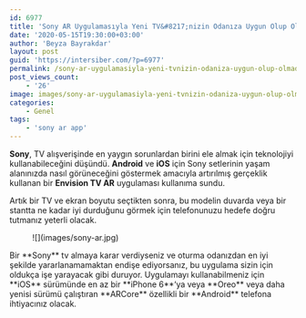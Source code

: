 ```yaml
---
id: 6977
title: 'Sony AR Uygulamasıyla Yeni TV&#8217;nizin Odanıza Uygun Olup Olmadığına Bakabileceksiniz'
date: '2020-05-15T19:30:00+03:00'
author: 'Beyza Bayrakdar'
layout: post
guid: 'https://intersiber.com/?p=6977'
permalink: /sony-ar-uygulamasiyla-yeni-tvnizin-odaniza-uygun-olup-olmadigina-bakabileceksiniz/
post_views_count:
    - '26'
image: images/sony-ar-uygulamasiyla-yeni-tvnizin-odaniza-uygun-olup-olmadigina-bakabileceksiniz-scaled.jpg
categories:
    - Genel
tags:
    - 'sony ar app'
---
```


**Sony**, TV alışverişinde en yaygın sorunlardan birini ele almak için teknolojiyi kullanabileceğini düşündü. **Android** ve **iOS** için Sony setlerinin yaşam alanınızda nasıl görüneceğini göstermek amacıyla artırılmış gerçeklik kullanan bir **Envision TV AR** uygulaması kullanıma sundu.

Artık bir TV ve ekran boyutu seçtikten sonra, bu modelin duvarda veya bir stantta ne kadar iyi durduğunu görmek için telefonunuzu hedefe doğru tutmanız yeterli olacak.

<figure class="wp-block-image size-large">![](images/sony-ar.jpg)</figure>Bir **Sony** tv almaya karar verdiyseniz ve oturma odanızdan en iyi şekilde yararlanamamaktan endişe ediyorsanız, bu uygulama sizin için oldukça işe yarayacak gibi duruyor. Uygulamayı kullanabilmeniz için **iOS** sürümünde en az bir **iPhone 6**‘ya veya **Oreo** veya daha yenisi sürümü çalıştıran **ARCore** özellikli bir **Android** telefona ihtiyacınız olacak.